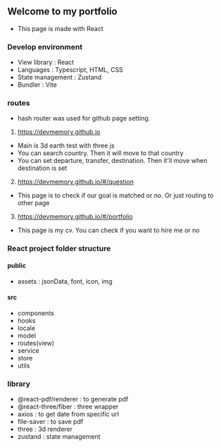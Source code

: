 ## Welcome to my portfolio
- This page is made with React

### Develop environment
- View library : React
- Languages : Typescript, HTML, CSS
- State management : Zustand
- Bundler : Vite

### routes
- hash router was used for github page setting.
1. https://devmemory.github.io 
  - Main is 3d earth test with three js
  - You can search country. Then it will move to that country
  - You can set departure, transfer, destination. Then it'll move when destination is set

2. https://devmemory.github.io/#/question
  - This page is to check if our goal is matched or no. Or just routing to other page

3. https://devmemory.github.io/#/portfolio
  - This page is my cv. You can check if you want to hire me or no

### React project folder structure
#### public
- assets : jsonData, font, icon, img

#### src
- components
- hooks
- locale
- model
- routes(view)
- service
- store
- utils

### library
- @react-pdf/renderer : to generate pdf
- @react-three/fiber : three wrapper
- axios : to get date from specific url
- file-saver : to save pdf
- three : 3d renderer
- zustand : state management